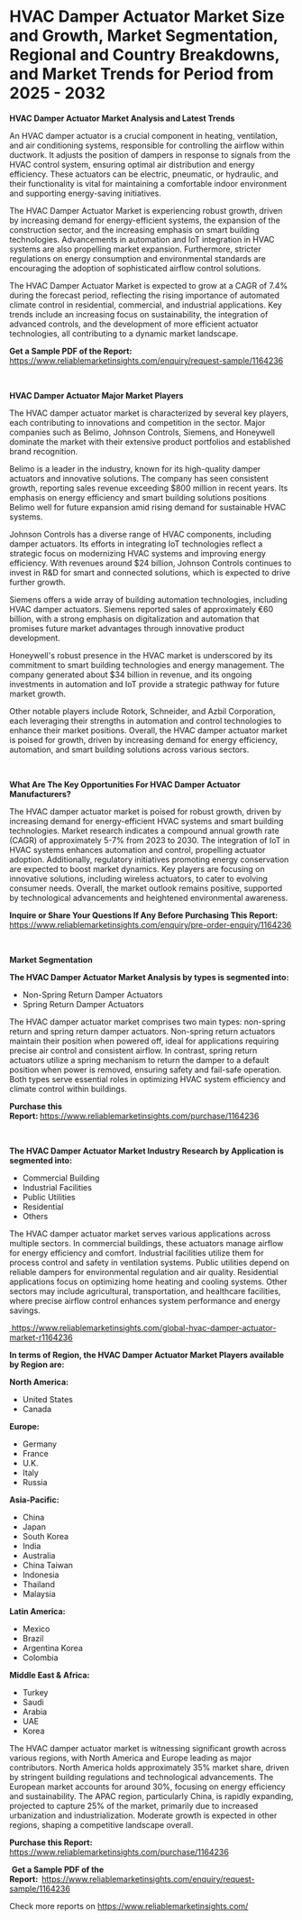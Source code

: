<p><h1>HVAC Damper Actuator Market Size and Growth, Market Segmentation, Regional and Country Breakdowns, and Market Trends for Period from 2025 -  2032</h1></p><p><strong>HVAC Damper Actuator Market Analysis and Latest Trends</strong></p>
<p><p>An HVAC damper actuator is a crucial component in heating, ventilation, and air conditioning systems, responsible for controlling the airflow within ductwork. It adjusts the position of dampers in response to signals from the HVAC control system, ensuring optimal air distribution and energy efficiency. These actuators can be electric, pneumatic, or hydraulic, and their functionality is vital for maintaining a comfortable indoor environment and supporting energy-saving initiatives.</p><p>The HVAC Damper Actuator Market is experiencing robust growth, driven by increasing demand for energy-efficient systems, the expansion of the construction sector, and the increasing emphasis on smart building technologies. Advancements in automation and IoT integration in HVAC systems are also propelling market expansion. Furthermore, stricter regulations on energy consumption and environmental standards are encouraging the adoption of sophisticated airflow control solutions. </p><p>The HVAC Damper Actuator Market is expected to grow at a CAGR of 7.4% during the forecast period, reflecting the rising importance of automated climate control in residential, commercial, and industrial applications. Key trends include an increasing focus on sustainability, the integration of advanced controls, and the development of more efficient actuator technologies, all contributing to a dynamic market landscape.</p></p>
<p><strong>Get a Sample PDF of the Report:&nbsp;</strong> <a href="https://www.reliablemarketinsights.com/enquiry/request-sample/1164236?utm_campaign=2754&utm_medium=2&utm_source=Github&utm_content=ia&utm_term=27022025&utm_id=hvac-damper-actuator">https://www.reliablemarketinsights.com/enquiry/request-sample/1164236</a></p>
<p>&nbsp;</p>
<p><strong>HVAC Damper Actuator Major Market Players</strong></p>
<p><p>The HVAC damper actuator market is characterized by several key players, each contributing to innovations and competition in the sector. Major companies such as Belimo, Johnson Controls, Siemens, and Honeywell dominate the market with their extensive product portfolios and established brand recognition.</p><p>Belimo is a leader in the industry, known for its high-quality damper actuators and innovative solutions. The company has seen consistent growth, reporting sales revenue exceeding $800 million in recent years. Its emphasis on energy efficiency and smart building solutions positions Belimo well for future expansion amid rising demand for sustainable HVAC systems.</p><p>Johnson Controls has a diverse range of HVAC components, including damper actuators. Its efforts in integrating IoT technologies reflect a strategic focus on modernizing HVAC systems and improving energy efficiency. With revenues around $24 billion, Johnson Controls continues to invest in R&D for smart and connected solutions, which is expected to drive further growth.</p><p>Siemens offers a wide array of building automation technologies, including HVAC damper actuators. Siemens reported sales of approximately €60 billion, with a strong emphasis on digitalization and automation that promises future market advantages through innovative product development.</p><p>Honeywell's robust presence in the HVAC market is underscored by its commitment to smart building technologies and energy management. The company generated about $34 billion in revenue, and its ongoing investments in automation and IoT provide a strategic pathway for future market growth.</p><p>Other notable players include Rotork, Schneider, and Azbil Corporation, each leveraging their strengths in automation and control technologies to enhance their market positions. Overall, the HVAC damper actuator market is poised for growth, driven by increasing demand for energy efficiency, automation, and smart building solutions across various sectors.</p></p>
<p>&nbsp;</p>
<p><strong>What Are The Key Opportunities For HVAC Damper Actuator Manufacturers?</strong></p>
<p><p>The HVAC damper actuator market is poised for robust growth, driven by increasing demand for energy-efficient HVAC systems and smart building technologies. Market research indicates a compound annual growth rate (CAGR) of approximately 5-7% from 2023 to 2030. The integration of IoT in HVAC systems enhances automation and control, propelling actuator adoption. Additionally, regulatory initiatives promoting energy conservation are expected to boost market dynamics. Key players are focusing on innovative solutions, including wireless actuators, to cater to evolving consumer needs. Overall, the market outlook remains positive, supported by technological advancements and heightened environmental awareness.</p></p>
<p><strong>Inquire or Share Your Questions If Any Before Purchasing This Report:</strong> <a href="https://www.reliablemarketinsights.com/enquiry/pre-order-enquiry/1164236?utm_campaign=2754&utm_medium=2&utm_source=Github&utm_content=ia&utm_term=27022025&utm_id=hvac-damper-actuator">https://www.reliablemarketinsights.com/enquiry/pre-order-enquiry/1164236</a></p>
<p>&nbsp;</p>
<p><strong>Market Segmentation</strong></p>
<p><strong>The HVAC Damper Actuator Market Analysis by types is segmented into:</strong></p>
<p><ul><li>Non-Spring Return Damper Actuators</li><li>Spring Return Damper Actuators</li></ul></p>
<p><p>The HVAC damper actuator market comprises two main types: non-spring return and spring return damper actuators. Non-spring return actuators maintain their position when powered off, ideal for applications requiring precise air control and consistent airflow. In contrast, spring return actuators utilize a spring mechanism to return the damper to a default position when power is removed, ensuring safety and fail-safe operation. Both types serve essential roles in optimizing HVAC system efficiency and climate control within buildings.</p></p>
<p><strong>Purchase this Report:&nbsp;</strong><a href="https://www.reliablemarketinsights.com/purchase/1164236?utm_campaign=2754&utm_medium=2&utm_source=Github&utm_content=ia&utm_term=27022025&utm_id=hvac-damper-actuator">https://www.reliablemarketinsights.com/purchase/1164236</a></p>
<p>&nbsp;</p>
<p><strong>The HVAC Damper Actuator Market Industry Research by Application is segmented into:</strong></p>
<p><ul><li>Commercial Building</li><li>Industrial Facilities</li><li>Public Utilities</li><li>Residential</li><li>Others</li></ul></p>
<p><p>The HVAC damper actuator market serves various applications across multiple sectors. In commercial buildings, these actuators manage airflow for energy efficiency and comfort. Industrial facilities utilize them for process control and safety in ventilation systems. Public utilities depend on reliable dampers for environmental regulation and air quality. Residential applications focus on optimizing home heating and cooling systems. Other sectors may include agricultural, transportation, and healthcare facilities, where precise airflow control enhances system performance and energy savings.</p></p>
<p><a href="https://www.reliablemarketinsights.com/global-hvac-damper-actuator-market-r1164236?utm_campaign=2754&utm_medium=2&utm_source=Github&utm_content=ia&utm_term=27022025&utm_id=hvac-damper-actuator">&nbsp;https://www.reliablemarketinsights.com/global-hvac-damper-actuator-market-r1164236</a></p>
<p><strong>In terms of Region, the HVAC Damper Actuator Market Players available by Region are:</strong></p>
<p>
    <p> <strong> North America: </strong>
        <ul>
            <li>United States</li>
            <li>Canada</li>
        </ul>
        </p> 
    <p> <strong> Europe: </strong>
        <ul>
            <li>Germany</li>
            <li>France</li>
            <li>U.K.</li>
            <li>Italy</li>
            <li>Russia</li>
        </ul>
        </p> 
    <p> <strong> Asia-Pacific: </strong>
        <ul>
            <li>China</li>
            <li>Japan</li>
            <li>South Korea</li>
            <li>India</li>
            <li>Australia</li>
            <li>China Taiwan</li>
            <li>Indonesia</li>
            <li>Thailand</li>
            <li>Malaysia</li>
        </ul>
        </p> 
    <p> <strong> Latin America: </strong>
        <ul>
            <li>Mexico</li>
            <li>Brazil</li>
            <li>Argentina Korea</li>
            <li>Colombia</li>
        </ul>
        </p> 
    <p> <strong> Middle East & Africa: </strong>
        <ul>
            <li>Turkey</li>
            <li>Saudi</li>
            <li>Arabia</li>
            <li>UAE</li>
            <li>Korea</li>
        </ul>
    </p>
    </p>
<p><p>The HVAC damper actuator market is witnessing significant growth across various regions, with North America and Europe leading as major contributors. North America holds approximately 35% market share, driven by stringent building regulations and technological advancements. The European market accounts for around 30%, focusing on energy efficiency and sustainability. The APAC region, particularly China, is rapidly expanding, projected to capture 25% of the market, primarily due to increased urbanization and industrialization. Moderate growth is expected in other regions, shaping a competitive landscape overall.</p></p>
<p><strong>Purchase this Report: </strong><a href="https://www.reliablemarketinsights.com/purchase/1164236?utm_campaign=2754&utm_medium=2&utm_source=Github&utm_content=ia&utm_term=27022025&utm_id=hvac-damper-actuator">https://www.reliablemarketinsights.com/purchase/1164236</a></p>
<p>&nbsp;<strong>Get a Sample PDF of the Report:&nbsp;&nbsp;</strong><a href="https://www.reliablemarketinsights.com/enquiry/request-sample/1164236?utm_campaign=2754&utm_medium=2&utm_source=Github&utm_content=ia&utm_term=27022025&utm_id=hvac-damper-actuator">https://www.reliablemarketinsights.com/enquiry/request-sample/1164236</a></p>
<p><strong></strong></p>
<p>Check more reports on <a href="https://www.reliablemarketinsights.com/?utm_campaign=2754&utm_medium=2&utm_source=Github&utm_content=ia&utm_term=27022025&utm_id=hvac-damper-actuator">https://www.reliablemarketinsights.com/</a></p>